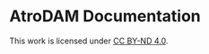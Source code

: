 # AtroDAM Documentation

This work is licensed under [CC BY-ND 4.0](https://creativecommons.org/licenses/by-nd/4.0/).
